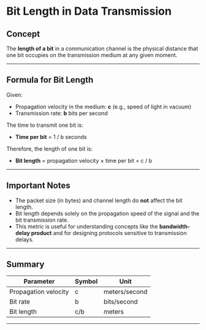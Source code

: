 <!-- File: networking/bit_length.md -->

# Bit Length in Data Transmission

## Concept

The **length of a bit** in a communication channel is the physical distance that one bit occupies on the transmission medium at any given moment.

---

## Formula for Bit Length

Given:

- Propagation velocity in the medium: **c** (e.g., speed of light in vacuum)
- Transmission rate: **b** bits per second

The time to transmit one bit is:

- **Time per bit** = 1 / b seconds

Therefore, the length of one bit is:

- **Bit length** = propagation velocity × time per bit = c / b

---

## Important Notes

- The packet size (in bytes) and channel length do **not** affect the bit length.
- Bit length depends solely on the propagation speed of the signal and the bit transmission rate.
- This metric is useful for understanding concepts like the **bandwidth-delay product** and for designing protocols sensitive to transmission delays.

---

## Summary

| Parameter           | Symbol | Unit          |
|---------------------|--------|---------------|
| Propagation velocity | c      | meters/second |
| Bit rate            | b      | bits/second   |
| Bit length          | c/b    | meters        |

---
